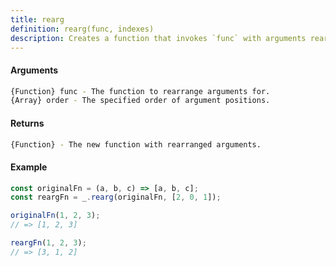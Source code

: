 ```yaml
---
title: rearg
definition: rearg(func, indexes)
description: Creates a function that invokes `func` with arguments rearranged according to the specified `order`.
---
```



#### Arguments


```bash
{Function} func - The function to rearrange arguments for.
{Array} order - The specified order of argument positions.
```


#### Returns


```bash
{Function} - The new function with rearranged arguments.
```


#### Example


```ts
const originalFn = (a, b, c) => [a, b, c];
const reargFn = _.rearg(originalFn, [2, 0, 1]);

originalFn(1, 2, 3);
// => [1, 2, 3]

reargFn(1, 2, 3);
// => [3, 1, 2]
```
